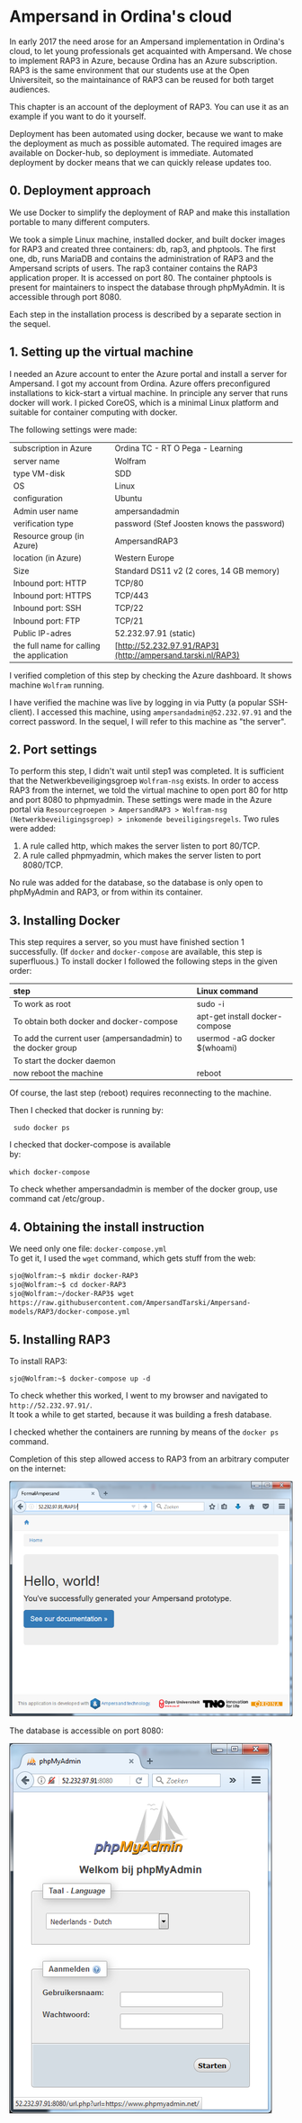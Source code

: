# Ampersand in Ordina's cloud

In early 2017 the need arose for an Ampersand implementation in Ordina's cloud, to let young professionals get acquainted with Ampersand. We chose to implement RAP3 in Azure, because Ordina has an Azure subscription. RAP3 is the same environment that our students use at the Open Universiteit, so the maintainance of RAP3 can be reused for both target audiences.

This chapter is an account of the deployment of RAP3. You can use it as an example if you want to do it yourself.

Deployment has been automated using docker, because we want to make the deployment as much as possible automated. The required images are available on Docker-hub, so deployment is immediate. Automated deployment by docker means that we can quickly release updates too.

## 0. Deployment approach

We use Docker to simplify the deployment of RAP and make this installation portable to many different computers.

We took a simple Linux machine, installed docker, and built docker images for RAP3 and created three containers: db, rap3, and phptools. The first one, db, runs MariaDB and contains the administration of RAP3 and the Ampersand scripts of users. The rap3 container contains the RAP3 application proper. It is accessed on port 80. The container phptools is present for maintainers to inspect the database through phpMyAdmin. It is accessible through port 8080.

Each step in the installation process is described by a separate section in the sequel.

## 1. Setting up the virtual machine

I needed an Azure account to enter the Azure portal and install a server for Ampersand. I got my account from Ordina. Azure offers preconfigured installations to kick-start a virtual machine. In principle any server that runs docker will work. I picked CoreOS, which is a minimal Linux platform and suitable for container computing with docker.

The following settings were made:

|  |  |
| :--- | :--- |
| subscription in Azure | Ordina TC - RT O Pega - Learning |
| server name | Wolfram |
| type VM-disk | SDD |
| OS | Linux |
| configuration | Ubuntu|
| Admin user name | ampersandadmin |
| verification type | password \(Stef Joosten knows the password\) |
| Resource group \(in Azure\) | AmpersandRAP3 |
| location \(in Azure\) | Western Europe |
| Size | Standard DS11 v2 \(2 cores, 14 GB memory\) |
| Inbound port: HTTP | TCP/80 |
| Inbound port: HTTPS | TCP/443 |
| Inbound port: SSH | TCP/22 |
| Inbound port: FTP | TCP/21 |
| Public IP-adres | 52.232.97.91 \(static\) |
| the full name for calling the application | [http://52.232.97.91/RAP3](http://ampersand.tarski.nl/RAP3) |

I verified completion of this step by checking the Azure dashboard. It shows machine `Wolfram` running.

I have verified the machine was live by logging in via Putty \(a popular SSH-client\). I accessed this machine, using `ampersandadmin@52.232.97.91` and the correct password. In the sequel, I will refer to this machine as "the server".

## 2. Port settings

To perform this step, I didn't wait until step1 was completed. It is sufficient that the Netwerkbeveiligingsgroep `Wolfram-nsg` exists. In order to access RAP3 from the internet, we told the virtual machine to open port 80 for http and port 8080 to phpmyadmin. These settings were made in the Azure portal via `Resourcegroepen > AmpersandRAP3 > Wolfram-nsg (Netwerkbeveiligingsgroep) > inkomende beveiligingsregels`. Two rules were added:

1. A rule called http, which makes the server listen to port 80/TCP.
2. A rule called phpmyadmin, which makes the server listen to port 8080/TCP.

No rule was added for the database, so the database is only open to phpMyAdmin and RAP3, or from within its container.

## 3. Installing Docker

This step requires a server, so you must have finished section 1 successfully.  \(If `docker` and `docker-compose` are available, this step is superfluous.\) To install docker I followed the following steps in the given order:

| step | Linux command |
| :--- | :--- |
| To work as root | sudo -i |
| To obtain both docker and docker-compose | apt-get install docker-compose |
| To add the current user \(ampersandadmin\) to the docker group | usermod -aG docker $\(whoami\) |
| To start the docker daemon |  |
| now reboot the machine | reboot |

Of course, the last step \(reboot\) requires reconnecting to the machine.

Then I checked that docker is running by:

```
 sudo docker ps
```

I checked that docker-compose is available  
 by:

`which docker-compose`

To check whether ampersandadmin is member of the docker group, use command cat /etc/group`.`

## 4. Obtaining the install instruction

We need only one file: `docker-compose.yml`  
To get it, I used the `wget` command, which gets stuff from the web:

```
sjo@Wolfram:~$ mkdir docker-RAP3
sjo@Wolfram:~$ cd docker-RAP3
sjo@Wolfram:~/docker-RAP3$ wget https://raw.githubusercontent.com/AmpersandTarski/Ampersand-models/RAP3/docker-compose.yml
```

## 5. Installing RAP3

To install RAP3:

```
sjo@Wolfram:~$ docker-compose up -d
```

To check whether this worked, I went to my browser and navigated to `http://52.232.97.91/`.  
It took a while to get started, because it was building a fresh database.

I checked whether the containers are running by means of the `docker ps` command.

Completion of this step allowed access to RAP3 from an arbitrary computer on the internet:

![](/assets/import.png)

The database is accessible on port 8080:

![](/assets/phpMyAdmin.png)

